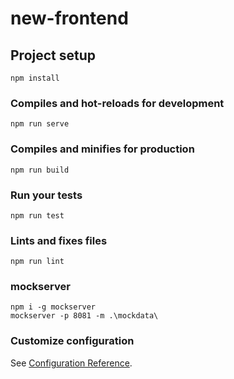 # new-frontend

## Project setup
```
npm install
```

### Compiles and hot-reloads for development
```
npm run serve
```

### Compiles and minifies for production
```
npm run build
```

### Run your tests
```
npm run test
```

### Lints and fixes files
```
npm run lint
```


### mockserver
```
npm i -g mockserver
mockserver -p 8081 -m .\mockdata\
```



### Customize configuration
See [Configuration Reference](https://cli.vuejs.org/config/).
